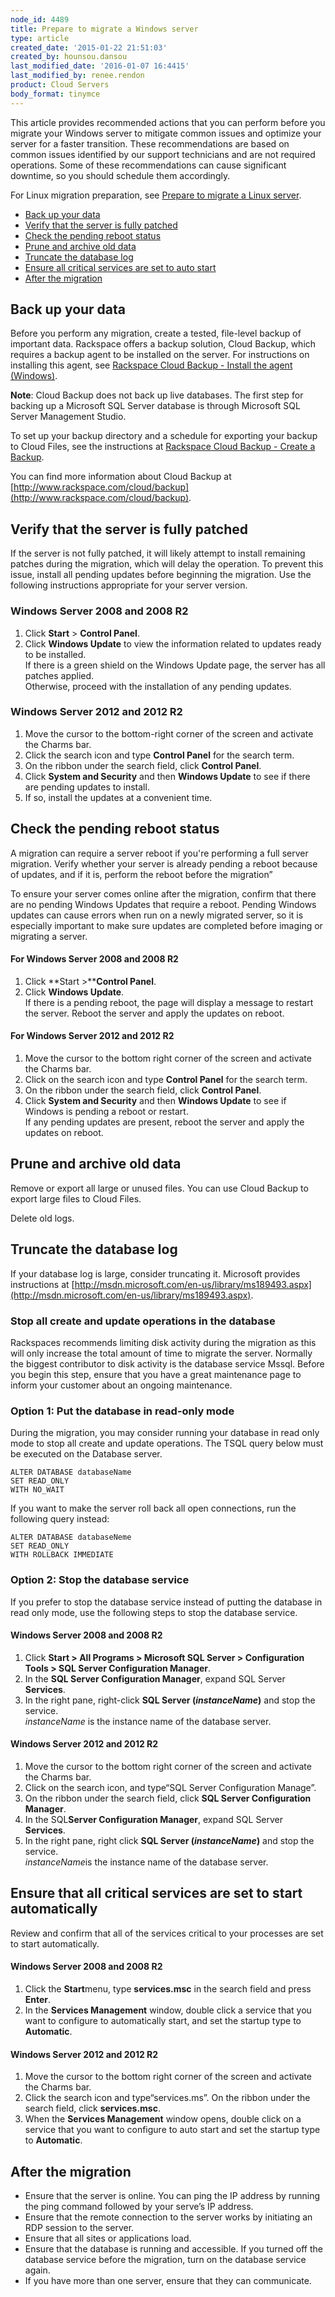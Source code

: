 ```yaml
---
node_id: 4489
title: Prepare to migrate a Windows server
type: article
created_date: '2015-01-22 21:51:03'
created_by: hounsou.dansou
last_modified_date: '2016-01-07 16:4415'
last_modified_by: renee.rendon
product: Cloud Servers
body_format: tinymce
---
```


This article provides recommended actions that you can perform before
you migrate your Windows server to mitigate common issues and optimize
your server for a faster transition. These recommendations are based on
common issues identified by our support technicians and are not required
operations. Some of these recommendations can cause significant
downtime, so you should schedule them accordingly.

For Linux migration preparation, see [Prepare to migrate a
Linux server](/knowledge_center/node/1325).

-   [Back up your data](#backupData)
-   [Verify that the server is fully patched](#verifyServerisPatched)
-   [Check the pending reboot status](#checkBootStatus)
-   [Prune and archive old data](#pruneOldData)
-   [Truncate the database log](#truncateLog)
-   [Ensure all critical services are set to auto
    start](#ensureAutoStart)
-   [After the migration](#afterMigration)

 

Back up your data
-----------------

Before you perform any migration, create a tested, file-level backup of
important data. Rackspace offers a backup solution, Cloud Backup, which
requires a backup agent to be installed on the server. For instructions
on installing this agent, see [Rackspace Cloud Backup - Install the
agent
(Windows)](http://www.rackspace.com/knowledge_center/article/rackspace-cloud-backup-install-the-agent-windows).

**Note**: Cloud Backup does not back up live databases. The first step
for backing up a Microsoft SQL Server database is through Microsoft SQL
Server Management Studio. 

To set up your backup directory and a schedule for exporting your backup
to Cloud Files, see the instructions at [Rackspace Cloud Backup - Create
a
Backup](https://admin.rackspace.com/knowledge_center/article/rackspace-cloud-backup-create-a-backup-0).

You can find more information about Cloud Backup
at [http://www.rackspace.com/cloud/backup](http://www.rackspace.com/cloud/backup).

Verify that the server is fully patched
---------------------------------------

If the server is not fully patched, it will likely attempt to install
remaining patches during the migration, which will delay the operation.
To prevent this issue, install all pending updates before beginning the
migration. Use the following instructions appropriate for your server
version.

### Windows Server 2008 and 2008 R2

1.  Click **Start** \> **Control Panel**.
2.  Click **Windows Update** to view the information related to updates
    ready to be installed.\
     If there is a green shield on the Windows Update page, the server
    has all patches applied.\
     Otherwise, proceed with the installation of any pending updates.

### Windows Server 2012 and 2012 R2

1.  Move the cursor to the bottom-right corner of the screen and
    activate the Charms bar.
2.  Click the search icon and type **Control Panel** for the search
    term.
3.  On the ribbon under the search field, click **Control Panel**.
4.  Click **System and Security** and then **Windows Update** to see if
    there are pending updates to install.
5.  If so, install the updates at a convenient time.

Check the pending reboot status
-------------------------------

A migration can require a server reboot if you're performing a full
server migration. Verify whether your server is already pending a reboot
because of updates, and if it is, perform the reboot before the
migration&rdquo;

To ensure your server comes online after the migration, confirm that
there are no pending Windows Updates that require a reboot. Pending
Windows updates can cause errors when run on a newly migrated server, so
it is especially important to make sure updates are completed before
imaging or migrating a server.

#### For Windows Server 2008 and 2008 R2

1.  Click **Start \>****Control Panel**.
2.  Click **Windows Update**.\
     If there is a pending reboot, the page will display a message to
    restart the server. Reboot the server and apply the updates on
    reboot.

#### For Windows Server 2012 and 2012 R2

1.  Move the cursor to the bottom right corner of the screen and
    activate the Charms bar.
2.  Click on the search icon and type **Control Panel** for the search
    term.
3.  On the ribbon under the search field, click **Control Panel**.
4.  Click **System and Security** and then **Windows Update** to see if
    Windows is pending a reboot or restart.\
     If any pending updates are present, reboot the server and apply the
    updates on reboot.

Prune and archive old data
--------------------------

Remove or export all large or unused files. You can use Cloud Backup to
export large files to Cloud Files.

Delete old logs.

Truncate the database log
-------------------------

If your database log is large, consider truncating it. Microsoft
provides instructions at
[http://msdn.microsoft.com/en-us/library/ms189493.aspx](http://msdn.microsoft.com/en-us/library/ms189493.aspx).

### Stop all create and update operations in the database

Rackspaces recommends limiting disk activity during the migration as
this will only increase the total amount of time to migrate the server.
Normally the biggest contributor to disk activity is the database
service Mssql. Before you begin this step, ensure that you have a great
maintenance page to inform your customer about an ongoing maintenance.

### Option 1: Put the database in read-only mode

During the migration, you may consider running your database in read
only mode to stop all create and update operations. The TSQL query below
must be executed on the Database server.

    ALTER DATABASE databaseName
    SET READ_ONLY
    WITH NO_WAIT

If you want to make the server roll back all open connections, run the
following query instead:

    ALTER DATABASE databaseNeme
    SET READ_ONLY
    WITH ROLLBACK IMMEDIATE

### Option 2: Stop the database service

If you prefer to stop the database service instead of putting the
database in read only mode, use the following steps to stop the database
service.

#### Windows Server 2008 and 2008 R2

1.  Click **Start \> All Programs \> Microsoft SQL Server
    \> Configuration Tools \> SQL Server Configuration Manager**.
2.  In the **SQL Server Configuration Manager**, expand SQL
    Server **Services**.
3.  In the right pane, right-click **SQL Server (*instanceName*)** and
    stop the service.\
     *instanceName* is the instance name of the database server.

#### Windows Server 2012 and 2012 R2

1.  Move the cursor  to the bottom right corner of the screen and
    activate the Charms bar.
2.  Click on the search icon, and type&ldquo;SQL Server Configuration
    Manage&rdquo;.
3.  On the ribbon under the search field, click **SQL Server
    Configuration Manager**.
4.  In the SQL**Server Configuration Manager**, expand SQL Server
    **Services**.
5.  In the right pane, right click **SQL Server (*instanceName*)** and
    stop the service.\
     *instanceName*is the instance name of the database server.

Ensure that all critical services are set to start automatically
----------------------------------------------------------------

Review and confirm that all of the services critical to your processes
are set to start automatically.

#### Windows Server 2008 and 2008 R2

1.  Click the **Start**menu, type **services.msc** in the search field
    and press **Enter**.
2.  In the **Services Management** window, double click a service that
    you want to configure to automatically start, and set the startup
    type to **Automatic**.

#### Windows Server 2012 and 2012 R2

1.  Move the cursor to the bottom right corner of the screen and
    activate the Charms bar.
2.  Click the search icon and type&ldquo;services.ms&rdquo;. On the ribbon under
    the search field, click **services.msc**.
3.  When the **Services Management** window opens, double click on a
    service that you want to configure to auto start and set the startup
    type to **Automatic**.

After the migration
-------------------

-   Ensure that the server is online. You can ping the IP address by
    running the ping command followed by your serve&rsquo;s IP address.
-   Ensure that the remote connection to the server works by initiating
    an RDP session to the server.
-   Ensure that all sites or applications load.
-   Ensure that the database is running and accessible. If you turned
    off the database service before the migration, turn on the database
    service again.
-   If you have more than one server, ensure that they can communicate.


